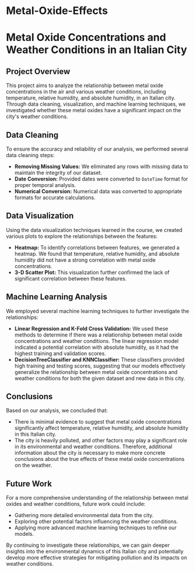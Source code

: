 # Metal-Oxide-Effects
# Metal Oxide Concentrations and Weather Conditions in an Italian City

## Project Overview

This project aims to analyze the relationship between metal oxide concentrations in the air and various weather conditions, including temperature, relative humidity, and absolute humidity, in an Italian city. Through data cleaning, visualization, and machine learning techniques, we investigated whether these metal oxides have a significant impact on the city's weather conditions.

## Data Cleaning

To ensure the accuracy and reliability of our analysis, we performed several data cleaning steps:
- **Removing Missing Values:** We eliminated any rows with missing data to maintain the integrity of our dataset.
- **Date Conversion:** Provided dates were converted to `DateTime` format for proper temporal analysis.
- **Numerical Conversion:** Numerical data was converted to appropriate formats for accurate calculations.

## Data Visualization

Using the data visualization techniques learned in the course, we created various plots to explore the relationships between the features:
- **Heatmap:** To identify correlations between features, we generated a heatmap. We found that temperature, relative humidity, and absolute humidity did not have a strong correlation with metal oxide concentrations.
- **3-D Scatter Plot:** This visualization further confirmed the lack of significant correlation between these features.

## Machine Learning Analysis

We employed several machine learning techniques to further investigate the relationships:
- **Linear Regression and K-Fold Cross Validation:** We used these methods to determine if there was a relationship between metal oxide concentrations and weather conditions. The linear regression model indicated a potential correlation with absolute humidity, as it had the highest training and validation scores.
- **DecisionTreeClassifier and KNNClassifier:** These classifiers provided high training and testing scores, suggesting that our models effectively generalize the relationship between metal oxide concentrations and weather conditions for both the given dataset and new data in this city.

## Conclusions

Based on our analysis, we concluded that:
- There is minimal evidence to suggest that metal oxide concentrations significantly affect temperature, relative humidity, and absolute humidity in this Italian city.
- The city is heavily polluted, and other factors may play a significant role in its environmental and weather conditions. Therefore, additional information about the city is necessary to make more concrete conclusions about the true effects of these metal oxide concentrations on the weather.

## Future Work

For a more comprehensive understanding of the relationship between metal oxides and weather conditions, future work could include:
- Gathering more detailed environmental data from the city.
- Exploring other potential factors influencing the weather conditions.
- Applying more advanced machine learning techniques to refine our models.

By continuing to investigate these relationships, we can gain deeper insights into the environmental dynamics of this Italian city and potentially develop more effective strategies for mitigating pollution and its impacts on weather conditions.
